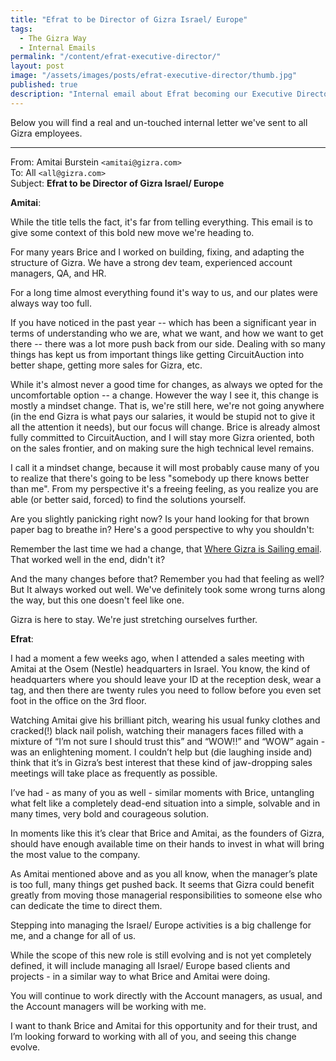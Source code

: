 ```yaml
---
title: "Efrat to be Director of Gizra Israel/ Europe"
tags:
  - The Gizra Way
  - Internal Emails
permalink: "/content/efrat-executive-director/"
layout: post
image: "/assets/images/posts/efrat-executive-director/thumb.jpg"
published: true
description: "Internal email about Efrat becoming our Executive Director."
---
```


Below you will find a real and un-touched internal letter we've sent to all Gizra employees.

---

From: Amitai Burstein `<amitai@gizra.com>`  
To: All `<all@gizra.com>`  
Subject: __Efrat to be Director of Gizra Israel/ Europe__

<!-- more -->

__Amitai__:


While the title tells the fact, it's far from telling everything. This email is to give some context of this bold new move we're heading to.

For many years Brice and I worked on building, fixing, and adapting the structure of Gizra. We have a strong dev team, experienced account managers, QA, and HR.

For a long time almost everything found it's way to us, and our plates were always way too full.

If you have noticed in the past year -- which has been a significant year in terms of understanding who we are, what we want, and how we want to get there -- there was a lot more push back from our side. Dealing with so many things has kept us from important things like getting CircuitAuction into better shape, getting more sales for Gizra, etc.

While it's almost never a good time for changes, as always we opted for the uncomfortable option -- a change. However the way I see it, this change is mostly a mindset change. That is, we're still here, we're not going anywhere (in the end Gizra is what pays our salaries, it would be stupid not to give it all the attention it needs), but our focus will change. Brice is already almost fully committed to CircuitAuction, and I will stay more Gizra oriented, both on the sales frontier, and on making sure the high technical level remains.

I call it a mindset change, because it will most probably cause many of you to realize that there's going to be less "somebody up there knows better than me". From my perspective it's a freeing feeling, as you realize you are able (or better said, forced) to find the solutions yourself.

Are you slightly panicking right now? Is your hand looking for that brown paper bag to breathe in? Here's a good perspective to why you shouldn't:

Remember the last time we had a change, that [Where Gizra is Sailing email](/content/where-gizra-is-sailing/). That worked well in the end, didn't it?

And the many changes before that? Remember you had that feeling as well? But It always worked out well. We've definitely took some wrong turns along the way, but this one doesn't feel like one.

Gizra is here to stay. We're just stretching ourselves further.


__Efrat__:

I had a moment a few weeks ago, when I attended a sales meeting with Amitai at the Osem (Nestle) headquarters in Israel. You know, the kind of headquarters where you should leave your ID at the reception desk, wear a tag, and then there are twenty rules you need to follow before you even set foot in the office on the 3rd floor.

Watching Amitai give his brilliant pitch, wearing his usual funky clothes and cracked(!) black nail polish, watching their managers faces filled with a mixture of “I’m not sure I should trust this” and “WOW!!” and “WOW” again - was an enlightening moment. I couldn’t help but (die laughing inside and) think that it’s in Gizra’s best interest that these kind of jaw-dropping sales meetings will take place as frequently as possible.

I’ve had - as many of you as well - similar moments with Brice, untangling what felt like a completely dead-end situation into a simple, solvable and in many times, very bold and courageous solution.

In moments like this it’s clear that Brice and Amitai, as the founders of Gizra, should have enough available time on their hands to invest in what will bring the most value to the company.

As Amitai mentioned above and as you all know, when the manager’s plate is too full, many things get pushed back. It seems that Gizra could benefit greatly from moving those managerial responsibilities to someone else who can dedicate the time to direct them.

Stepping into managing the Israel/ Europe activities is a big challenge for me, and a change for all of us.

While the scope of this new role is still evolving and is not yet completely defined, it will include managing all Israel/ Europe based clients and projects - in a similar way to what Brice and Amitai were doing.

You will continue to work directly with the Account managers, as usual, and the Account managers will be working with me.

I want to thank Brice and Amitai for this opportunity and for their trust, and I’m looking forward to working with all of you, and seeing this change evolve.
